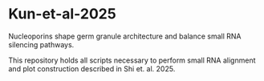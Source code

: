 # Kun-et-al-2025
Nucleoporins shape germ granule architecture and balance small RNA silencing pathways.

This repository holds all scripts necessary to perform small RNA alignment and plot construction described in Shi et. al. 2025.
